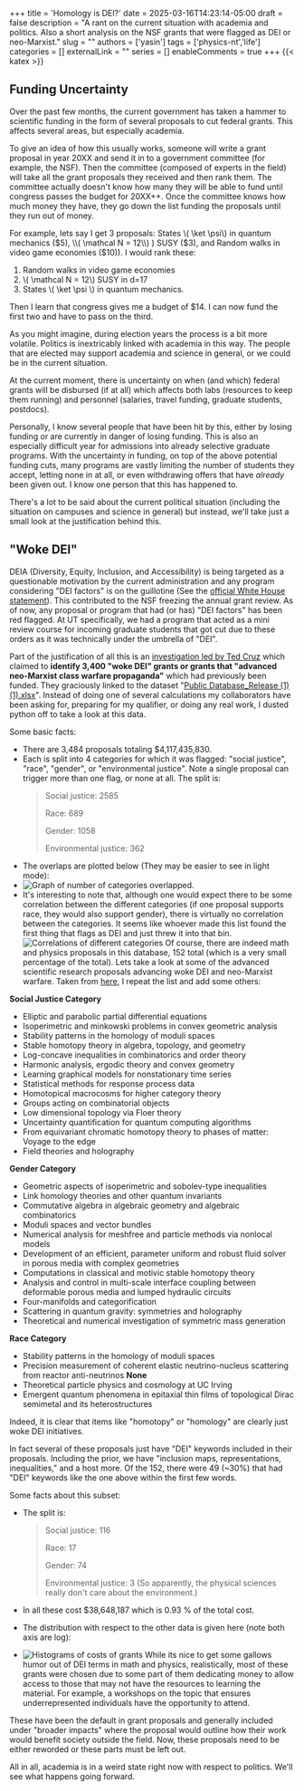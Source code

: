 +++
title = 'Homology is DEI?'
date = 2025-03-16T14:23:14-05:00
draft = false
description = "A rant on the current situation with academia and politics. Also a short analysis on the NSF grants that were flagged as DEI or neo-Marxist."
slug = ""
authors = ['yasin']
tags = ['physics-nt','life']
categories = []
externalLink = ""
series = []
enableComments = true
+++
{{< katex >}}

## Funding Uncertainty
Over the past few months, the current government has taken a hammer to scientific funding in the form of several proposals to cut federal grants. This affects several areas, but especially academia. 

To give an idea of how this usually works, someone will write a grant proposal in year 20XX and send it in to a government committee (for example, the NSF). Then the committee (composed of experts in the field) will take all the grant proposals they received and then rank them. The committee actually doesn't know how many they will be able to fund until congress passes the budget for 20XX++. Once the committee knows how much money they have, they go down the list funding the proposals until they run out of money. 

For example, lets say I get 3 proposals: States \\( \ket \psi\\)  in quantum mechanics ($5),  \\( \mathcal N = 12\\) ) SUSY ($3), and Random walks in video game economies ($10)). I would rank these: 
1) Random walks in video game economies
2)  \\( \mathcal N = 12\\)  SUSY in d=17
3) States \\( \ket \psi \\)  in quantum mechanics.

Then I learn that congress gives me a budget of $14. I can now fund the first two and have to pass on the third. 

As you might imagine, during election years the process is a bit more volatile. Politics is inextricably linked with academia in this way. The people that are elected may support academia and science in general, or we could be in the current situation. 

At the current moment, there is uncertainty on when (and which) federal grants will be disbursed (if at all) which affects both labs (resources to keep them running) and personnel (salaries, travel funding, graduate students, postdocs). 

Personally, I know several people that have been hit by this, either by losing funding or are currently in danger of losing funding. This is also an especially difficult year for admissions into already selective graduate programs. With the uncertainty in funding, on top of the above potential funding cuts, many programs are vastly limiting the number of students they accept, letting none in at all, or even withdrawing offers that have *already* been given out. I know one person that this has happened to.

There's a lot to be said about the current political situation (including the situation on campuses and science in general) but instead, we'll take just a small look at the justification behind this.

## "Woke DEI"
DEIA (Diversity, Equity, Inclusion, and Accessibility) is being targeted as a questionable motivation by the current administration and any program considering "DEI factors" is on the guillotine (See the [official White House statement](https://www.whitehouse.gov/presidential-actions/2025/01/ending-radical-and-wasteful-government-dei-programs-and-preferencing/)). This contributed to the NSF freezing the annual grant review. As of now, any proposal or program that had (or has) "DEI factors" has been red flagged. At UT specifically, we had a program that acted as a mini review course for incoming graduate students that got cut due to these orders as it was technically under the umbrella of "DEI".

Part of the justification of all this is an [investigation led by Ted Cruz](https://www.commerce.senate.gov/2025/2/cruz-led-investigation-uncovers-2-billion-in-woke-dei-grants-at-nsf-releases-full-database) which claimed to **identify 3,400 "woke DEI" grants or grants that "advanced neo-Marxist class warfare propaganda"** which had previously been funded.  They graciously linked to the dataset "[Public Database_Release (1) (1).xlsx](https://www.commerce.senate.gov/index.cfm?a=files.serve&File_id=94060590-F32F-4944-8810-300E6766B1D6)". Instead of doing one of several calculations my collaborators have been asking for, preparing for my qualifier, or doing any real work, I dusted python off to take a look at this data.

Some basic facts:
- There are 3,484 proposals totaling $4,117,435,830.
- Each is split into 4 categories for which it was flagged: "social justice", "race", "gender", or "environmental justice". Note a single proposal can trigger more than one flag, or none at all. The split is:
	> Social justice: 2585
	> 
	> Race: 689
	> 
	> Gender: 1058
	> 
	> Environmental justice: 362
- The overlaps are plotted below (They may be easier to see in light mode):
- ![Graph of number of categories overlapped.](/posts/physics_life/img/overlaps_all.png)
- It's interesting to note that, although one would expect there to be some correlation between the different categories (if one proposal supports race, they would also support gender), there is virtually no correlation between the categories. It seems like whoever made this list found the first thing that flags as DEI and just threw it into that bin.
 ![Correlations of different categories](/posts/physics_life/img/cats.png)
Of course, there are indeed math and physics proposals in this database, 152 total (which is a very small percentage of the total). Lets take a look at some of the advanced scientific research proposals advancing woke DEI and neo-Marxist warfare. Taken from [here](https://www.reddit.com/r/math/comments/1ioo2x9/database_of_woke_dei_grants/?utm_source=share&utm_medium=web3x&utm_name=web3xcss&utm_term=1&utm_content=share_button), I repeat the list and add some others:

**Social Justice Category**
- Elliptic and parabolic partial differential equations
- Isoperimetric and minkowski problems in convex geometric analysis
- Stability patterns in the homology of moduli spaces
- Stable homotopy theory in algebra, topology, and geometry
- Log-concave inequalities in combinatorics and order theory
- Harmonic analysis, ergodic theory and convex geometry
- Learning graphical models for nonstationary time series
- Statistical methods for response process data
- Homotopical macrocosms for higher category theory
- Groups acting on combinatorial objects
- Low dimensional topology via Floer theory
- Uncertainty quantification for quantum computing algorithms
- From equivariant chromatic homotopy theory to phases of matter: Voyage to the edge
- Field theories and holography

**Gender Category**
- Geometric aspects of isoperimetric and sobolev-type inequalities
- Link homology theories and other quantum invariants
- Commutative algebra in algebraic geometry and algebraic combinatorics
- Moduli spaces and vector bundles
- Numerical analysis for meshfree and particle methods via nonlocal models
- Development of an efficient, parameter uniform and robust fluid solver in porous media with complex geometries
- Computations in classical and motivic stable homotopy theory
- Analysis and control in multi-scale interface coupling between deformable porous media and lumped hydraulic circuits
- Four-manifolds and categorification
- Scattering in quantum gravity: symmetries and holography
- Theoretical and numerical investigation of symmetric mass generation

**Race Category**
- Stability patterns in the homology of moduli spaces
- Precision measurement of coherent elastic neutrino-nucleus scattering from reactor anti-neutrinos
**None**
- Theoretical particle physics and cosmology at UC Irving
- Emergent quantum phenomena in epitaxial thin films of topological Dirac semimetal and its heterostructures

Indeed, it is clear that items like "homotopy" or "homology" are clearly just woke DEI initiatives.

In fact several of these proposals just have "DEI" keywords included in their proposals. Including the prior, we have "inclusion maps, representations, inequalities,"  and a host more. Of the 152, there were 49 (~30%) that had "DEI" keywords like the one above within the first few words.

Some facts about this subset:
- The split is:
	> Social justice: 116
	> 
	> Race: 17
	> 
	> Gender: 74
	> 
	> Environmental justice: 3 (So apparently, the physical sciences really don't care about the environment.)

- In all these cost $38,648,187 which is 0.93 % of the total cost.
- The distribution with respect to the  other data is given here (note both axis are log):
-  ![Histograms of costs of grants](/posts/physics_life/img/costs.png)
While its nice to get some gallows humor out of DEI terms in math and physics, realistically, most of these grants were chosen due to some part of them dedicating money to allow access to those that may not have the resources to learning the material. For example, a workshops on the topic that ensures underrepresented individuals have the opportunity to attend. 

These have been the default in grant proposals and generally included under "broader impacts" where the proposal would outline how their work would benefit society outside the field. Now, these proposals need to be either reworded or these parts must be left out.

All in all, academia is in a weird state right now with respect to politics. We'll see what happens going forward.
